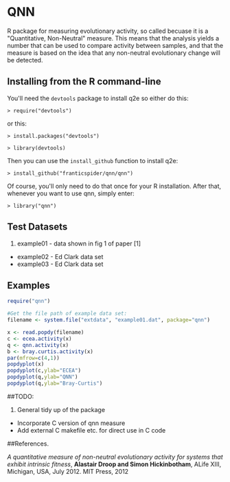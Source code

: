 # QNN
R package for measuring evolutionary activity, so called becuase it is a "Quantitative, Non-Neutral" measure. This means that the analysis yields a number that can be used to compare activity between samples, and that the measure is based on the idea that any non-neutral evolutionary change will be detected. 


## Installing from the R command-line

You'll need the `devtools` package to install q2e so either do this:

 `> require("devtools")`
 
or this:
 
 `> install.packages("devtools")`
 
 `> library(devtools)`
 
Then you can use the `install_github` function to install q2e:
 
 `> install_github("franticspider/qnn/qnn")`
 
Of course, you'll only need to do that once for your R installation. After that, whenever you want to use qnn, simply enter: 
 
 `> library("qnn")`


## Test Datasets

1. example01 - data shown in fig 1 of paper [1]
- example02 - Ed Clark data set
- example03 - Ed Clark data set

## Examples

```R
require("qnn")

#Get the file path of example data set:
filename <- system.file("extdata", "example01.dat", package="qnn")

x <- read.popdy(filename)
c <- ecea.activity(x)
q <- qnn.activity(x)
b <- bray.curtis.activity(x)
par(mfrow=c(4,1))
popdyplot(x)
popdyplot(c,ylab="ECEA")
popdyplot(q,ylab="QNN")
popdyplot(q,ylab="Bray-Curtis")
```


##TODO:

1. General tidy up of the package
- Incorporate C version of qnn measure
- Add external C makefile etc. for direct use in C code

##References.

*A quantitative measure of non-neutral evolutionary activity for systems that exhibit intrinsic fitness*, **Alastair Droop and Simon Hickinbotham**, ALife XIII, Michigan, USA, July 2012. MIT Press, 2012
